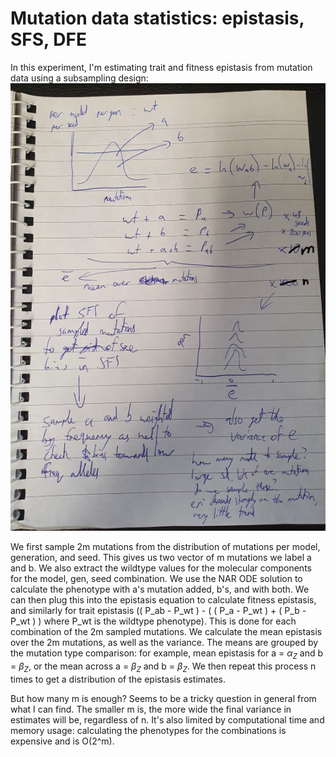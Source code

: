 # Mutation data statistics: epistasis, SFS, DFE

In this experiment, I'm estimating trait and fitness epistasis from mutation data using a subsampling design:
![](./epistasisSamplingMethod.png)

We first sample 2m mutations from the distribution of mutations per model, generation, and seed. This gives us two vector of m mutations we label a and b. We also extract the wildtype values for the molecular components for the model, gen, seed combination. We use the NAR ODE solution to calculate the phenotype with a's mutation added, b's, and with both. We can then plug this into the epistasis equation to calculate fitness epistasis, and similarly for trait epistasis (( P_ab - P_wt ) - ( ( P_a - P_wt ) + ( P_b - P_wt ) ) where P_wt is the wildtype phenotype). This is done for each combination of the 2m sampled mutations. We calculate the mean epistasis over the 2m mutations, as well as the variance. The means are grouped by the mutation type comparison: for example, mean epistasis for a = $\alpha_Z$ and b = $\beta_Z$, or the mean across a = $\beta_Z$ and b = $\beta_Z$. We then repeat this process n times to get a distribution of the epistasis estimates.

But how many m is enough? Seems to be a tricky question in general from what I can find. The smaller m is, the more wide the final variance in estimates will be, regardless of n. It's also limited by computational time and memory usage: calculating the phenotypes for the combinations is expensive and is O(2^m).
